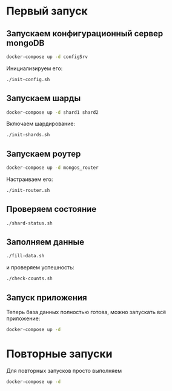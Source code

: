 # Первый запуск

## Запускаем конфигурационный сервер mongoDB
```bash
docker-compose up -d configSrv
```

Инициализируем его:
```bash
./init-config.sh
```

## Запускаем шарды
```bash
docker-compose up -d shard1 shard2
```

Включаем шардирование:
```bash
./init-shards.sh
```

## Запускаем роутер
```bash
docker-compose up -d mongos_router
```

Настраиваем его:
```bash
./init-router.sh
```

## Проверяем состояние
```bash
./shard-status.sh
```

## Заполняем данные
```bash
./fill-data.sh
```

и проверяем успешность:
```bash
./check-counts.sh
```

## Запуск приложения

Теперь база данных полностью готова, можно запускать всё приложение:
```bash
docker-compose up -d 
```

# Повторные запуски

Для повторных запусков просто выполняем
```bash
docker-compose up -d 
```
